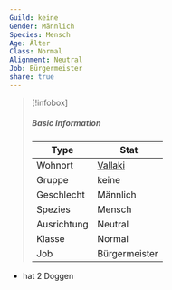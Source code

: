 ```yaml
---
Guild: keine
Gender: Männlich
Species: Mensch
Age: Älter
Class: Normal
Alignment: Neutral
Job: Bürgermeister
share: true
---
```


>[!infobox]
>##### Basic Information
>Type | Stat |
>----  | ----  |
> Wohnort | [Vallaki](Vallaki.md) |
> Gruppe | keine |
> Geschlecht | Männlich |
> Spezies | Mensch |
> Ausrichtung | Neutral |
> Klasse | Normal |
> Job | Bürgermeister |


- hat 2 Doggen